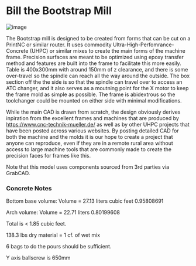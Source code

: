 # Bill the Bootstrap Mill

![image](https://github.com/Expatria-Technologies/bootstrap-bill-mill/assets/6061539/84c842ce-282a-4d61-8e32-f897fa326599)


The Bootstrap mill is designed to be created from forms that can be cut on a PrintNC or similar router.  It uses commodity Ultra-High-Perfomrance-Concrete (UHPC) or similar mixes to create the main forms of the machine frame.  Precision surfaces are meant to be optimized using epoxy transfer method and features are built into the frame to facilitate this more easily.  Table is 400x300mm with around 150mm of z clearance, and there is some over-travel so the spindle can reach all the way around the outside.  The box section off the the side is so that the spindle can travel over to access an ATC changer, and it also serves as a moutning point for the X motor to keep the frame mold as simple as possible.  The frame is abidextrous so the toolchanger could be mounted on either side with minimal modifications.

While the main CAD is drawn from scratch, the design obviously derives inpiration from the excellent frames and machines that are produced by https://www.cnc-technik-mueller.de/ as well as by other UHPC projects that have been posted across various websites.  By posting detailed CAD for both the machine and the molds it is our hope to create a project that anyone can reproduce, even if they are in a remote rural area without access to large machine tools that are commonly made to create the precision faces for frames like this.

Note that this model uses components sourced from 3rd parties via GrabCAD.

### Concrete Notes

Bottom base volume:
Volume = 27.13 liters
cubic feet
0.95808691

Arch volume:
Volume = 22.71 liters
0.80199608

Total is < 1.85 cubic feet.

138.3 lbs dry material = 1 cf. of wet mix

6 bags to do the pours should be sufficient.

Y axis ballscrew is 650mm